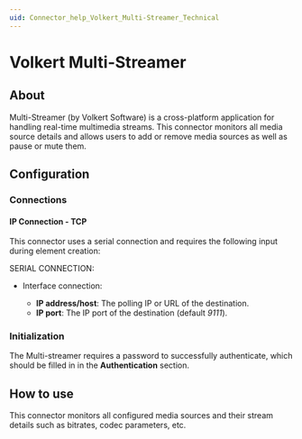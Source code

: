 ```yaml
---
uid: Connector_help_Volkert_Multi-Streamer_Technical
---
```


# Volkert Multi-Streamer

## About

Multi-Streamer (by Volkert Software) is a cross-platform application for handling real-time multimedia streams. This connector monitors all media source details and allows users to add or remove media sources as well as pause or mute them.

## Configuration

### Connections

#### IP Connection - TCP

This connector uses a serial connection and requires the following input during element creation:

SERIAL CONNECTION:

- Interface connection:

  - **IP address/host**: The polling IP or URL of the destination.
  - **IP port**: The IP port of the destination (default *9111*).

### Initialization

The Multi-streamer requires a password to successfully authenticate, which should be filled in in the **Authentication** section.

## How to use

This connector monitors all configured media sources and their stream details such as bitrates, codec parameters, etc.
